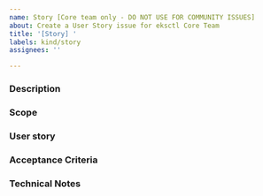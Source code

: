 ```yaml
---
name: Story [Core team only - DO NOT USE FOR COMMUNITY ISSUES]
about: Create a User Story issue for eksctl Core Team
title: '[Story] '
labels: kind/story
assignees: ''

---
```


### Description
<!--
Description of the Story issue, clearly explaining the problem we are solving here. 
-->

### Scope
<!--
List out what is in scope for this story
-->

### User story
<!--
As a User I want ....
-->

### Acceptance Criteria
<!--
Acceptance Criteria for the user story
Eg., 
Given ...
When ...
Then ...
-->

### Technical Notes
<!--
Section containing notes for developers
May include links to code or sample code that needs to be added/modified
Helpful tips to make it easier for devs to implement this story
Also Planning notes can be added here
--->